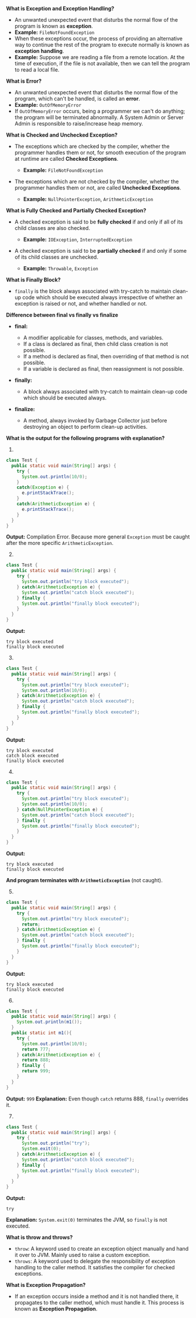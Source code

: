**What is Exception and Exception Handling?**

* An unwanted unexpected event that disturbs the normal flow of the program is known as **exception**.
* **Example:** `FileNotFoundException`
* When these exceptions occur, the process of providing an alternative way to continue the rest of the program to execute normally is known as **exception handling**.
* **Example:** Suppose we are reading a file from a remote location. At the time of execution, if the file is not available, then we can tell the program to read a local file.

**What is Error?**

* An unwanted unexpected event that disturbs the normal flow of the program, which can't be handled, is called an **error**.
* **Example:** `OutOfMemoryError`
* If `OutOfMemoryError` occurs, being a programmer we can't do anything; the program will be terminated abnormally. A System Admin or Server Admin is responsible to raise/increase heap memory.

**What is Checked and Unchecked Exception?**

* The exceptions which are checked by the compiler, whether the programmer handles them or not, for smooth execution of the program at runtime are called **Checked Exceptions**.

  * **Example:** `FileNotFoundException`
* The exceptions which are not checked by the compiler, whether the programmer handles them or not, are called **Unchecked Exceptions**.

  * **Example:** `NullPointerException`, `ArithmeticException`

**What is Fully Checked and Partially Checked Exception?**

* A checked exception is said to be **fully checked** if and only if all of its child classes are also checked.

  * **Example:** `IOException`, `InterruptedException`
* A checked exception is said to be **partially checked** if and only if some of its child classes are unchecked.

  * **Example:** `Throwable`, `Exception`

**What is Finally Block?**

* `finally` is the block always associated with try-catch to maintain clean-up code which should be executed always irrespective of whether an exception is raised or not, and whether handled or not.

**Difference between final vs finally vs finalize**

* **final:**

  * A modifier applicable for classes, methods, and variables.
  * If a class is declared as final, then child class creation is not possible.
  * If a method is declared as final, then overriding of that method is not possible.
  * If a variable is declared as final, then reassignment is not possible.
* **finally:**

  * A block always associated with try-catch to maintain clean-up code which should be executed always.
* **finalize:**

  * A method, always invoked by Garbage Collector just before destroying an object to perform clean-up activities.

**What is the output for the following programs with explanation?**

1.

```java
class Test {
  public static void main(String[] args) {
    try {
      System.out.println(10/0);
    }
    catch(Exception e) {
      e.printStackTrace();
    }
    catch(ArithmeticException e) {
      e.printStackTrace();
    }
  }
}
```

**Output:** Compilation Error. Because more general `Exception` must be caught after the more specific `ArithmeticException`.

2.

```java
class Test {
  public static void main(String[] args) {
    try {
      System.out.println("try block executed");
    } catch(ArithmeticException e) {
      System.out.println("catch block executed");
    } finally {
      System.out.println("finally block executed");
    }
  }
}
```

**Output:**

```
try block executed
finally block executed
```

3.

```java
class Test {
  public static void main(String[] args) {
    try {
      System.out.println("try block executed");
      System.out.println(10/0);
    } catch(ArithmeticException e) {
      System.out.println("catch block executed");
    } finally {
      System.out.println("finally block executed");
    }
  }
}
```

**Output:**

```
try block executed
catch block executed
finally block executed
```

4.

```java
class Test {
  public static void main(String[] args) {
    try {
      System.out.println("try block executed");
      System.out.println(10/0);
    } catch(NullPointerException e) {
      System.out.println("catch block executed");
    } finally {
      System.out.println("finally block executed");
    }
  }
}
```

**Output:**

```
try block executed
finally block executed
```

**And program terminates with `ArithmeticException`** (not caught).

5.

```java
class Test {
  public static void main(String[] args) {
    try {
      System.out.println("try block executed");
      return;
    } catch(ArithmeticException e) {
      System.out.println("catch block executed");
    } finally {
      System.out.println("finally block executed");
    }
  }
}
```

**Output:**

```
try block executed
finally block executed
```

6.

```java
class Test {
  public static void main(String[] args) {
    System.out.println(m1());
  }
  public static int m1(){
    try {
      System.out.println(10/0);
      return 777;
    } catch(ArithmeticException e) {
      return 888;
    } finally {
      return 999;
    }
  }
}
```

**Output:** `999`
**Explanation:** Even though `catch` returns 888, `finally` overrides it.

7.

```java
class Test {
  public static void main(String[] args) {
    try {
      System.out.println("try");
      System.exit(0);
    } catch(ArithmeticException e) {
      System.out.println("catch block executed");
    } finally {
      System.out.println("finally block executed");
    }
  }
}
```

**Output:**

```
try
```

**Explanation:** `System.exit(0)` terminates the JVM, so `finally` is not executed.

**What is throw and throws?**

* `throw`: A keyword used to create an exception object manually and hand it over to JVM. Mainly used to raise a custom exception.
* `throws`: A keyword used to delegate the responsibility of exception handling to the caller method. It satisfies the compiler for checked exceptions.

**What is Exception Propagation?**

* If an exception occurs inside a method and it is not handled there, it propagates to the caller method, which must handle it. This process is known as **Exception Propagation**.
